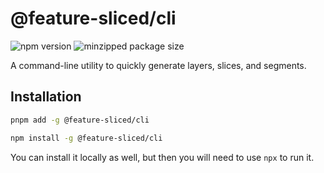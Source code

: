 # @feature-sliced/cli

![npm version](https://img.shields.io/npm/v/@feature-sliced/cli)
![minzipped package size](https://img.shields.io/bundlephobia/minzip/@feature-sliced/cli.svg)

A command-line utility to quickly generate layers, slices, and segments.

## Installation

```bash
pnpm add -g @feature-sliced/cli
```

```bash
npm install -g @feature-sliced/cli
```

You can install it locally as well, but then you will need to use `npx` to run it.

